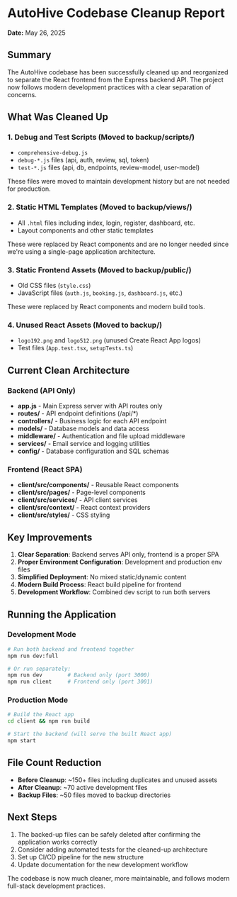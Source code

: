 # AutoHive Codebase Cleanup Report

**Date:** May 26, 2025

## Summary

The AutoHive codebase has been successfully cleaned up and reorganized to separate the React frontend from the Express backend API. The project now follows modern development practices with a clear separation of concerns.

## What Was Cleaned Up

### 1. Debug and Test Scripts (Moved to backup/scripts/)
- `comprehensive-debug.js`
- `debug-*.js` files (api, auth, review, sql, token)
- `test-*.js` files (api, db, endpoints, review-model, user-model)

These files were moved to maintain development history but are not needed for production.

### 2. Static HTML Templates (Moved to backup/views/)
- All `.html` files including index, login, register, dashboard, etc.
- Layout components and other static templates

These were replaced by React components and are no longer needed since we're using a single-page application architecture.

### 3. Static Frontend Assets (Moved to backup/public/)
- Old CSS files (`style.css`)
- JavaScript files (`auth.js`, `booking.js`, `dashboard.js`, etc.)

These were replaced by React components and modern build tools.

### 4. Unused React Assets (Moved to backup/)
- `logo192.png` and `logo512.png` (unused Create React App logos)
- Test files (`App.test.tsx`, `setupTests.ts`)

## Current Clean Architecture

### Backend (API Only)
- **app.js** - Main Express server with API routes only
- **routes/** - API endpoint definitions (/api/*)
- **controllers/** - Business logic for each API endpoint
- **models/** - Database models and data access
- **middleware/** - Authentication and file upload middleware
- **services/** - Email service and logging utilities
- **config/** - Database configuration and SQL schemas

### Frontend (React SPA)
- **client/src/components/** - Reusable React components
- **client/src/pages/** - Page-level components
- **client/src/services/** - API client services
- **client/src/context/** - React context providers
- **client/src/styles/** - CSS styling

## Key Improvements

1. **Clear Separation**: Backend serves API only, frontend is a proper SPA
2. **Proper Environment Configuration**: Development and production env files
3. **Simplified Deployment**: No mixed static/dynamic content
4. **Modern Build Process**: React build pipeline for frontend
5. **Development Workflow**: Combined dev script to run both servers

## Running the Application

### Development Mode
```bash
# Run both backend and frontend together
npm run dev:full

# Or run separately:
npm run dev        # Backend only (port 3000)
npm run client     # Frontend only (port 3001)
```

### Production Mode
```bash
# Build the React app
cd client && npm run build

# Start the backend (will serve the built React app)
npm start
```

## File Count Reduction

- **Before Cleanup**: ~150+ files including duplicates and unused assets
- **After Cleanup**: ~70 active development files
- **Backup Files**: ~50 files moved to backup directories

## Next Steps

1. The backed-up files can be safely deleted after confirming the application works correctly
2. Consider adding automated tests for the cleaned-up architecture
3. Set up CI/CD pipeline for the new structure
4. Update documentation for the new development workflow

The codebase is now much cleaner, more maintainable, and follows modern full-stack development practices.

